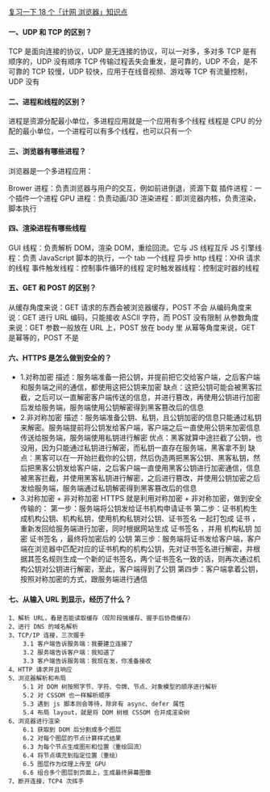 [复习一下 18 个「计网 浏览器」知识点](https://mp.weixin.qq.com/s?__biz=Mzg2NjY2NTcyNg==&mid=2247485855&idx=1&sn=fa4775a2a554da513d27456d9c1501fd&chksm=ce461c0ef931951830e2637a690b4a1dcbb9f42e0e9fedfdb354381c540a4bf89514971799a9&scene=178&cur_album_id=2003210846134419459#rd)

#### 一、UDP 和 TCP 的区别？

TCP 是面向连接的协议，UDP 是无连接的协议，可以一对多，多对多
TCP 是有顺序的，UDP 没有顺序
TCP 传输过程丢失会重发，是可靠的，UDP 不会，是不可靠的
TCP 较慢，UDP 较快，应用于在线音视频、游戏等
TCP 有流量控制，UDP 没有

#### 二、进程和线程的区别？

进程是资源分配最小单位，多进程应用就是一个应用有多个线程
线程是 CPU 的分配的最小单位，一个进程可以有多个线程，也可以只有一个

#### 三、浏览器有哪些进程？

浏览器是一个多进程应用：

Brower 进程：负责浏览器与用户的交互，例如前进倒退，资源下载
插件进程：一个插件一个进程
GPU 进程：负责动画/3D
渲染进程：即浏览器内核，负责渲染，脚本执行

#### 四、渲染进程有哪些线程

GUI 线程：负责解析 DOM，渲染 DOM，重绘回流。它与 JS 线程互斥
JS 引擎线程：负责 JavaScript 脚本的执行，一个 tab 一个线程
异步 http 线程：XHR 请求的线程
事件触发线程：控制事件循环的线程
定时触发器线程：控制定时器的线程

#### 五、GET 和 POST 的区别？

从缓存角度来说：GET 请求的东西会被浏览器缓存，POST 不会
从编码角度来说：GET 进行 URL 编码，只能接收 ASCII 字符，而 POST 没有限制
从参数角度来说：GET 参数一般放在 URL 上，POST 放在 body 里
从幂等角度来说，GET 是幂等的，POST 不是

#### 六、HTTPS 是怎么做到安全的？

- 1.对称加密
  描述：服务端准备一把公钥，并提前把它交给客户端，之后客户端和服务端之间的通信，都使用这把公钥来加密
  缺点：这把公钥可能会被黑客拦截，之后可以一直解密客户端传送的信息，并进行篡改，再使用公钥进行加密后发给服务端，服务端使用公钥解密得到黑客篡改后的信息
- 2.非对称加密
  描述：服务端准备公钥、私钥，且公钥加密的信息只能通过私钥来解密。服务端提前将公钥发给客户端，客户端之后一直使用公钥来加密信息传送给服务端，服务端使用私钥进行解密
  优点：黑客就算中途拦截了公钥，也没用，因为只能通过私钥进行解密，而私钥一直存在服务端，黑客拿不到
  缺点：黑客可以在一开始拦截你的公钥，然后伪造两把黑客公钥、黑客私钥，然后把黑客公钥发给客户端，之后客户端一直使用黑客公钥进行加密通信，信息被黑客拦截，并使用黑客私钥进行解密，之后进行篡改，并使用公钥加密之后发给服务端，服务端通过私钥解密得到黑客篡改后的信息
- 3.对称加密 + 非对称加密
  HTTPS 就是利用对称加密 + 非对称加密，做到安全传输的：
  第一步：服务端将公钥发给证书机构申请证书
  第二步：证书机构生成机构公钥、机构私钥，使用机构私钥对公钥、证书签名 一起打包成 证书 ，重新发回给服务端进行加密，同时根据网站生成 证书签名 ，并用 机构私钥 加密 证书签名 ，最终将加密后的 公钥
  第三步：服务端将证书发给客户端，客户端在浏览器中匹配对应的证书机构的机构公钥，先对证书签名进行解密，并根据其签名规则生成一个新的证书签名，两个证书签名一致的话，则再次通过机构公钥对公钥进行解密，至此，客户端得到了公钥
  第四步：客户端拿着公钥，按照对称加密的方式，跟服务端进行通信

#### 七、从输入 URL 到显示，经历了什么？

```
1、解析 URL，看是否能读取缓存（现阶段强缓存、握手后协商缓存）
2、进行 DNS 的域名解析
3、TCP/IP 连接，三次握手
    3.1 客户端告诉服务端：我要建立连接了
    3.2 服务端告诉客户端：我知道了
    3.3 客户端告诉服务端：我现在发，你准备接收
4、HTTP 请求并且响应
5、浏览器解析和布局
    5.1 对 DOM 树按照字节、字符、令牌、节点、对象模型的顺序进行解析
    5.2 对 CSSOM 也一样解析顺序
    5.3 遇到 js 脚本则会等待，除非有 async、defer 属性
    5.4 布局 layout，就是将 DOM 树根 CSSOM 合并成渲染树
6、浏览器进行渲染
    6.1 获取到 DOM 后分割成多个图层
    6.2 对每个图层的节点计算样式结果
    6.3 为每个节点生成图形和位置（重绘回流）
    6.4 将节点填充到指定位置（重绘）
    6.5 图层作为纹理上传至 GPU
    6.6 组合多个图层到页面上，生成最终屏幕图像
7、断开连接，TCP4 次挥手
```
